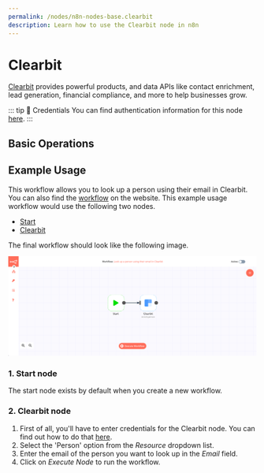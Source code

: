 ```yaml
---
permalink: /nodes/n8n-nodes-base.clearbit
description: Learn how to use the Clearbit node in n8n
---
```


# Clearbit

[Clearbit](https://clearbit.com/) provides powerful products, and data APIs like contact enrichment, lead generation, financial compliance, and more to help businesses grow.

::: tip 🔑 Credentials
You can find authentication information for this node [here](../../../credentials/Clearbit/README.md).
:::

## Basic Operations

<Resource node="n8n-nodes-base.clearbit" />

## Example Usage

This workflow allows you to look up a person using their email in Clearbit. You can also find the [workflow](https://n8n.io/workflows/484) on the website. This example usage workflow would use the following two nodes.
- [Start](../../core-nodes/Start/README.md)
- [Clearbit]()

The final workflow should look like the following image.

![A workflow with the Clearbit node](./workflow.png)

### 1. Start node

The start node exists by default when you create a new workflow.

### 2. Clearbit node

1. First of all, you'll have to enter credentials for the Clearbit node. You can find out how to do that [here](../../../credentials/Clearbit/README.md).
2. Select the 'Person' option from the *Resource* dropdown list.
3. Enter the email of the person you want to look up in the *Email* field.
4. Click on *Execute Node* to run the workflow.
